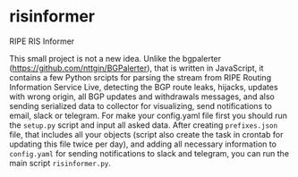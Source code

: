 # risinformer
RIPE RIS Informer

This small project is not a new idea. Unlike the bgpalerter (https://github.com/nttgin/BGPalerter), that is written in JavaScript,  it contains a few Python srcipts for parsing the stream from RIPE Routing Information Service Live, detecting the BGP route leaks, hijacks, updates with wrong origin, all BGP updates and withdrawals messages, and also sending serialized data to collector for visualizing, send notifications to email, slack or telegram.
For make your config.yaml file first you should run the ```setup.py``` script and input all asked data.
After creating ```prefixes.json``` file, that includes all your objects (script also create the task in crontab for updating this file twice per day), and adding all necessary information to ```config.yaml``` for sending notifications to slack and telegram, you can run the main script ```risinformer.py```.


